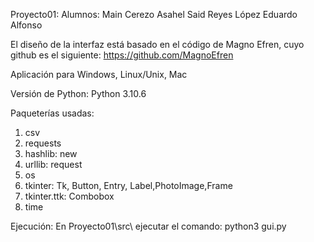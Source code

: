 Proyecto01:
Alumnos:
     Main Cerezo Asahel Said
     Reyes López Eduardo Alfonso

El diseño de la interfaz está basado en el código de Magno Efren, cuyo github es el siguiente: https://github.com/MagnoEfren

Aplicación para Windows, Linux/Unix, Mac

Versión de Python: Python 3.10.6

Paqueterías usadas: 
1. csv
2. requests
3. hashlib: new
4. urllib: request
5. os
6. tkinter: Tk, Button, Entry, Label,PhotoImage,Frame
7. tkinter.ttk: Combobox
8. time


Ejecución:
En Proyecto01\src\ ejecutar el comando: python3 gui.py

